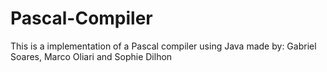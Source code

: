 # Pascal-Compiler

This is a implementation of a Pascal compiler using Java made by:
Gabriel Soares, Marco Oliari and Sophie Dilhon
